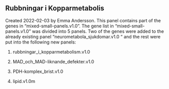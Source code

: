 ## Rubbningar i Kopparmetabolis
Created 2022-02-03 by Emma Andersson. This panel contains part of the genes in “mixed-small-panels.v1.0”. The gene list in “mixed-small-panels.v1.0” was divided into 5 panels. Two of the genes were added to the already existing panel “neurometabola\_sjukdomar.v1.0 “ and the rest were put into the following new panels:

1. rubbningar\_i\_kopparmetabolism.v1.0

2. MAD\_och\_MAD-liknande\_defekter.v1.0

3. PDH-komplex\_brist.v1.0

4. lipid.v1.0m
